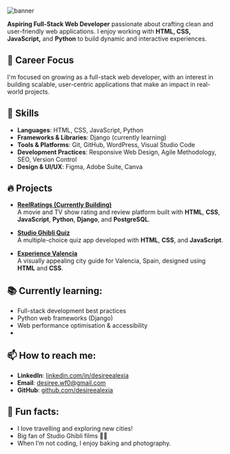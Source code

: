 ![banner](https://github.com/desireealexia/desireealexia/assets/130295888/fa432496-0600-41c6-ba79-b8885b60be28)

**Aspiring Full-Stack Web Developer** passionate about crafting clean and user-friendly web applications. I enjoy working with **HTML, CSS, JavaScript,** and **Python** to build dynamic and interactive experiences.

## 💼 Career Focus
I'm focused on growing as a full-stack web developer, with an interest in building scalable, user-centric applications that make an impact in real-world projects.

## 🚀 Skills
- **Languages**: HTML, CSS, JavaScript, Python
- **Frameworks & Libraries**: Django (currently learning)
- **Tools & Platforms**: Git, GitHub, WordPress, Visual Studio Code
- **Development Practices**: Responsive Web Design, Agile Methodology, SEO, Version Control
- **Design & UI/UX**: Figma, Adobe Suite, Canva

## 🔥 Projects
- [**ReelRatings (Currently Building)**](https://github.com/desireealexia/ReelRatings)  
  A movie and TV show rating and review platform built with **HTML**, **CSS**, **JavaScript**, **Python**, **Django**, and **PostgreSQL**.
  
- [**Studio Ghibli Quiz**](https://github.com/desireealexia/Studio-Ghibli-Quiz)  
  A multiple-choice quiz app developed with **HTML**, **CSS**, and **JavaScript**.

- [**Experience Valencia**](https://github.com/desireealexia/Experience-Valencia)  
  A visually appealing city guide for Valencia, Spain, designed using **HTML** and **CSS**.

## 📚 Currently learning:
- Full-stack development best practices
- Python web frameworks (Django)
- Web performance optimisation & accessibility
- 
## 📫 How to reach me:
- **LinkedIn**: [linkedin.com/in/desireealexia](https://www.linkedin.com/in/desireealexia)
- **Email**: desiree.wf0@gmail.com
- **GitHub**: [github.com/desireealexia](https://github.com/desireealexia)

## 🎉 Fun facts:
- I love travelling and exploring new cities!
- Big fan of Studio Ghibli films 🎥🍿
- When I’m not coding, I enjoy baking and photography.
